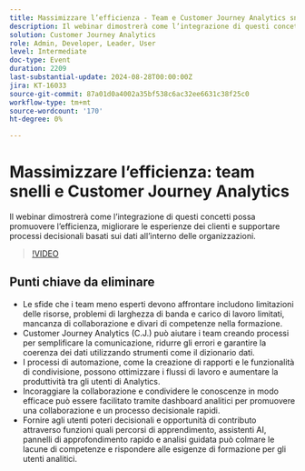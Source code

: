 ```yaml
---
title: Massimizzare l’efficienza - Team e Customer Journey Analytics snelli
description: Il webinar dimostrerà come l’integrazione di questi concetti possa promuovere l’efficienza, migliorare le esperienze dei clienti e supportare processi decisionali basati sui dati all’interno delle organizzazioni.
solution: Customer Journey Analytics
role: Admin, Developer, Leader, User
level: Intermediate
doc-type: Event
duration: 2209
last-substantial-update: 2024-08-28T00:00:00Z
jira: KT-16033
source-git-commit: 87a01d0a4002a35bf538c6ac32ee6631c38f25c0
workflow-type: tm+mt
source-wordcount: '170'
ht-degree: 0%

---
```



# Massimizzare l’efficienza: team snelli e Customer Journey Analytics

Il webinar dimostrerà come l’integrazione di questi concetti possa promuovere l’efficienza, migliorare le esperienze dei clienti e supportare processi decisionali basati sui dati all’interno delle organizzazioni.

>[!VIDEO](https://video.tv.adobe.com/v/3457016/?learn=on&captions=ita)

## Punti chiave da eliminare

* Le sfide che i team meno esperti devono affrontare includono limitazioni delle risorse, problemi di larghezza di banda e carico di lavoro limitati, mancanza di collaborazione e divari di competenze nella formazione.
* Customer Journey Analytics (C.J.) può aiutare i team creando processi per semplificare la comunicazione, ridurre gli errori e garantire la coerenza dei dati utilizzando strumenti come il dizionario dati.
* I processi di automazione, come la creazione di rapporti e le funzionalità di condivisione, possono ottimizzare i flussi di lavoro e aumentare la produttività tra gli utenti di Analytics.
* Incoraggiare la collaborazione e condividere le conoscenze in modo efficace può essere facilitato tramite dashboard analitici per promuovere una collaborazione e un processo decisionale rapidi.
* Fornire agli utenti poteri decisionali e opportunità di contributo attraverso funzioni quali percorsi di apprendimento, assistenti AI, pannelli di approfondimento rapido e analisi guidata può colmare le lacune di competenze e rispondere alle esigenze di formazione per gli utenti analitici.
